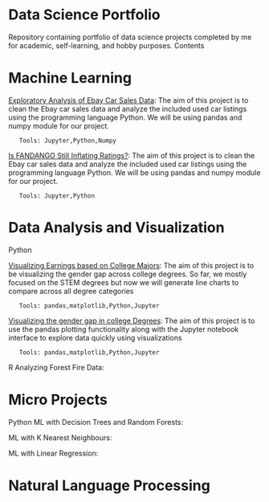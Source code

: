 # Data Science Portfolio
Repository containing portfolio of data science projects completed by me for academic, self-learning, and hobby purposes. 
Contents

# Machine Learning
[Exploratory Analysis of Ebay Car Sales Data](https://github.com/virajgandhi/DataScience/tree/master/Machine%20Learning/Project1): The aim of this project is to clean the Ebay car sales data and analyze the included used car listings using the programming language Python. We will be using pandas and numpy module for our project.

       Tools: Jupyter,Python,Numpy

[Is FANDANGO Still Inflating Ratings?](https://github.com/virajgandhi/DataScience/tree/master/Machine%20Learning/Project2): The aim of this project is to clean the Ebay car sales data and analyze the included used car listings using the programming language Python. We will be using pandas and numpy module for our project.

       Tools: Jupyter,Python

# Data Analysis and Visualization
 Python
 
[Visualizing Earnings based on College Majors](https://github.com/virajgandhi/DataScience/tree/master/Data%20Visualisation/Project%201): The aim of this project is to be visualizing the gender gap across college degrees. So far, we mostly focused on the STEM degrees but now we will generate line charts to compare across all degree categories

       Tools: pandas,matplotlib,Python,Jupyter

[Visualizing the gender gap in college Degrees](https://github.com/virajgandhi/DataScience/tree/master/Data%20Visualisation/Project2): The aim of this project is to use the pandas plotting functionality along with the Jupyter notebook interface to explore data quickly using visualizations
       
       Tools: pandas,matplotlib,Python,Jupyter
       
 R
 Analyzing Forest Fire Data:
 

# Micro Projects

 Python
   ML with Decision Trees and Random Forests:
  
   ML with K Nearest Neighbours:
   
   ML with Linear Regression: 
   
# Natural Language Processing

   
   



